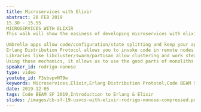```yaml
---
title: Microservices with Elixir
abstract: 28 FEB 2019
15.30 - 15.55
MICROSERVICES WITH ELIXIR
This walk will show the easiness of developing microservices with elixir with approaches to project structure, communication protocols, and libraries.

Umbrella apps allow code/configuration/state splitting and keep your apps isolated and independent.
Erlang Distribution Protocol allows you to invoke code in remote nodes without fuss.
Libraries like libcluster/swarm/partisan allow clustering and work stealing between the nodes
Using those mechanics, it allows us to use the good parts of monoliths and reduces the friction ongoing multi-node.
speaker_id: rodrigo-nonose
type: video
youtube_id: F3sbvpvNT9w
keywords: Microservices,Elixir,Erlang Distribution Protocol,Code BEAM SF,Rodrigo Nonose
date: 2019-12-05
tags: Code BEAM SF 2019,Introduction to Erlang & Elixir
slides: /images/cb-sf-19-usvcs-with-elixir-rodrigo-nonose-compressed.pdf
---
```


